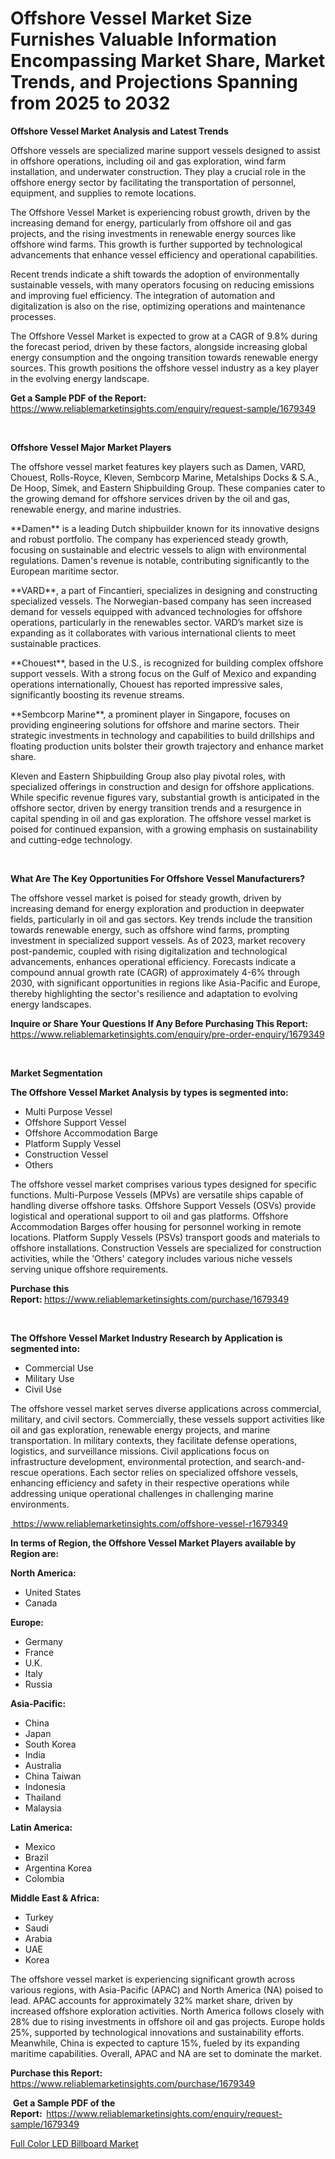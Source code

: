 <p><h1>Offshore Vessel Market Size Furnishes Valuable Information Encompassing Market Share, Market Trends, and Projections Spanning from 2025 to 2032</h1></p><p><strong>Offshore Vessel Market Analysis and Latest Trends</strong></p>
<p><p>Offshore vessels are specialized marine support vessels designed to assist in offshore operations, including oil and gas exploration, wind farm installation, and underwater construction. They play a crucial role in the offshore energy sector by facilitating the transportation of personnel, equipment, and supplies to remote locations.</p><p>The Offshore Vessel Market is experiencing robust growth, driven by the increasing demand for energy, particularly from offshore oil and gas projects, and the rising investments in renewable energy sources like offshore wind farms. This growth is further supported by technological advancements that enhance vessel efficiency and operational capabilities.</p><p>Recent trends indicate a shift towards the adoption of environmentally sustainable vessels, with many operators focusing on reducing emissions and improving fuel efficiency. The integration of automation and digitalization is also on the rise, optimizing operations and maintenance processes. </p><p>The Offshore Vessel Market is expected to grow at a CAGR of 9.8% during the forecast period, driven by these factors, alongside increasing global energy consumption and the ongoing transition towards renewable energy sources. This growth positions the offshore vessel industry as a key player in the evolving energy landscape.</p></p>
<p><strong>Get a Sample PDF of the Report:&nbsp;</strong> <a href="https://www.reliablemarketinsights.com/enquiry/request-sample/1679349?utm_campaign=3121&utm_medium=2&utm_source=Github&utm_content=ia&utm_term=24032025&utm_id=offshore-vessel">https://www.reliablemarketinsights.com/enquiry/request-sample/1679349</a></p>
<p>&nbsp;</p>
<p><strong>Offshore Vessel Major Market Players</strong></p>
<p><p>The offshore vessel market features key players such as Damen, VARD, Chouest, Rolls-Royce, Kleven, Sembcorp Marine, Metalships Docks & S.A., De Hoop, Simek, and Eastern Shipbuilding Group. These companies cater to the growing demand for offshore services driven by the oil and gas, renewable energy, and marine industries.</p><p>**Damen** is a leading Dutch shipbuilder known for its innovative designs and robust portfolio. The company has experienced steady growth, focusing on sustainable and electric vessels to align with environmental regulations. Damen's revenue is notable, contributing significantly to the European maritime sector.</p><p>**VARD**, a part of Fincantieri, specializes in designing and constructing specialized vessels. The Norwegian-based company has seen increased demand for vessels equipped with advanced technologies for offshore operations, particularly in the renewables sector. VARD’s market size is expanding as it collaborates with various international clients to meet sustainable practices.</p><p>**Chouest**, based in the U.S., is recognized for building complex offshore support vessels. With a strong focus on the Gulf of Mexico and expanding operations internationally, Chouest has reported impressive sales, significantly boosting its revenue streams.</p><p>**Sembcorp Marine**, a prominent player in Singapore, focuses on providing engineering solutions for offshore and marine sectors. Their strategic investments in technology and capabilities to build drillships and floating production units bolster their growth trajectory and enhance market share.</p><p>Kleven and Eastern Shipbuilding Group also play pivotal roles, with specialized offerings in construction and design for offshore applications. While specific revenue figures vary, substantial growth is anticipated in the offshore sector, driven by energy transition trends and a resurgence in capital spending in oil and gas exploration. The offshore vessel market is poised for continued expansion, with a growing emphasis on sustainability and cutting-edge technology.</p></p>
<p>&nbsp;</p>
<p><strong>What Are The Key Opportunities For Offshore Vessel Manufacturers?</strong></p>
<p><p>The offshore vessel market is poised for steady growth, driven by increasing demand for energy exploration and production in deepwater fields, particularly in oil and gas sectors. Key trends include the transition towards renewable energy, such as offshore wind farms, prompting investment in specialized support vessels. As of 2023, market recovery post-pandemic, coupled with rising digitalization and technological advancements, enhances operational efficiency. Forecasts indicate a compound annual growth rate (CAGR) of approximately 4-6% through 2030, with significant opportunities in regions like Asia-Pacific and Europe, thereby highlighting the sector's resilience and adaptation to evolving energy landscapes.</p></p>
<p><strong>Inquire or Share Your Questions If Any Before Purchasing This Report:</strong> <a href="https://www.reliablemarketinsights.com/enquiry/pre-order-enquiry/1679349?utm_campaign=3121&utm_medium=2&utm_source=Github&utm_content=ia&utm_term=24032025&utm_id=offshore-vessel">https://www.reliablemarketinsights.com/enquiry/pre-order-enquiry/1679349</a></p>
<p>&nbsp;</p>
<p><strong>Market Segmentation</strong></p>
<p><strong>The Offshore Vessel Market Analysis by types is segmented into:</strong></p>
<p><ul><li>Multi Purpose Vessel</li><li>Offshore Support Vessel</li><li>Offshore Accommodation Barge</li><li>Platform Supply Vessel</li><li>Construction Vessel</li><li>Others</li></ul></p>
<p><p>The offshore vessel market comprises various types designed for specific functions. Multi-Purpose Vessels (MPVs) are versatile ships capable of handling diverse offshore tasks. Offshore Support Vessels (OSVs) provide logistical and operational support to oil and gas platforms. Offshore Accommodation Barges offer housing for personnel working in remote locations. Platform Supply Vessels (PSVs) transport goods and materials to offshore installations. Construction Vessels are specialized for construction activities, while the 'Others' category includes various niche vessels serving unique offshore requirements.</p></p>
<p><strong>Purchase this Report:&nbsp;</strong><a href="https://www.reliablemarketinsights.com/purchase/1679349?utm_campaign=3121&utm_medium=2&utm_source=Github&utm_content=ia&utm_term=24032025&utm_id=offshore-vessel">https://www.reliablemarketinsights.com/purchase/1679349</a></p>
<p>&nbsp;</p>
<p><strong>The Offshore Vessel Market Industry Research by Application is segmented into:</strong></p>
<p><ul><li>Commercial Use</li><li>Military Use</li><li>Civil Use</li></ul></p>
<p><p>The offshore vessel market serves diverse applications across commercial, military, and civil sectors. Commercially, these vessels support activities like oil and gas exploration, renewable energy projects, and marine transportation. In military contexts, they facilitate defense operations, logistics, and surveillance missions. Civil applications focus on infrastructure development, environmental protection, and search-and-rescue operations. Each sector relies on specialized offshore vessels, enhancing efficiency and safety in their respective operations while addressing unique operational challenges in challenging marine environments.</p></p>
<p><a href="https://www.reliablemarketinsights.com/offshore-vessel-r1679349?utm_campaign=3121&utm_medium=2&utm_source=Github&utm_content=ia&utm_term=24032025&utm_id=offshore-vessel">&nbsp;https://www.reliablemarketinsights.com/offshore-vessel-r1679349</a></p>
<p><strong>In terms of Region, the Offshore Vessel Market Players available by Region are:</strong></p>
<p>
    <p> <strong> North America: </strong>
        <ul>
            <li>United States</li>
            <li>Canada</li>
        </ul>
        </p> 
    <p> <strong> Europe: </strong>
        <ul>
            <li>Germany</li>
            <li>France</li>
            <li>U.K.</li>
            <li>Italy</li>
            <li>Russia</li>
        </ul>
        </p> 
    <p> <strong> Asia-Pacific: </strong>
        <ul>
            <li>China</li>
            <li>Japan</li>
            <li>South Korea</li>
            <li>India</li>
            <li>Australia</li>
            <li>China Taiwan</li>
            <li>Indonesia</li>
            <li>Thailand</li>
            <li>Malaysia</li>
        </ul>
        </p> 
    <p> <strong> Latin America: </strong>
        <ul>
            <li>Mexico</li>
            <li>Brazil</li>
            <li>Argentina Korea</li>
            <li>Colombia</li>
        </ul>
        </p> 
    <p> <strong> Middle East & Africa: </strong>
        <ul>
            <li>Turkey</li>
            <li>Saudi</li>
            <li>Arabia</li>
            <li>UAE</li>
            <li>Korea</li>
        </ul>
    </p>
    </p>
<p><p>The offshore vessel market is experiencing significant growth across various regions, with Asia-Pacific (APAC) and North America (NA) poised to lead. APAC accounts for approximately 32% market share, driven by increased offshore exploration activities. North America follows closely with 28% due to rising investments in offshore oil and gas projects. Europe holds 25%, supported by technological innovations and sustainability efforts. Meanwhile, China is expected to capture 15%, fueled by its expanding maritime capabilities. Overall, APAC and NA are set to dominate the market.</p></p>
<p><strong>Purchase this Report: </strong><a href="https://www.reliablemarketinsights.com/purchase/1679349?utm_campaign=3121&utm_medium=2&utm_source=Github&utm_content=ia&utm_term=24032025&utm_id=offshore-vessel">https://www.reliablemarketinsights.com/purchase/1679349</a></p>
<p>&nbsp;<strong>Get a Sample PDF of the Report:&nbsp;&nbsp;</strong><a href="https://www.reliablemarketinsights.com/enquiry/request-sample/1679349?utm_campaign=3121&utm_medium=2&utm_source=Github&utm_content=ia&utm_term=24032025&utm_id=offshore-vessel">https://www.reliablemarketinsights.com/enquiry/request-sample/1679349</a></p>
<p><strong></strong></p>
<p><p><a href="https://github.com/shewlisapsai/Market-Research-Report-List-1/blob/main/full-color-led-billboard-market.md?utm_campaign=3121&utm_medium=2&utm_source=Github&utm_content=ia&utm_term=24032025&utm_id=offshore-vessel">Full Color LED Billboard Market</a></p></p>